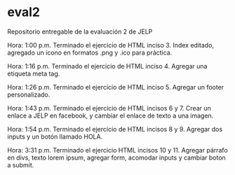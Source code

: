 # eval2
Repositorio entregable de la evaluación 2 de JELP

Hora: 1:00 p.m.
Terminado el ejercicio de HTML inciso 3.
Index editado, agregado un ícono en formatos .png y .ico para práctica.

Hora: 1:16 p.m.
Terminado el ejercicio de HTML inciso 4.
Agregar una etiqueta meta tag.

Hora: 1:26 p.m.
Terminado el ejercicio de HTML inciso 5.
Agregar un footer personalizado.

Hora: 1:43 p.m.
Terminado el ejercicio de HTML incisos 6 y 7.
Crear un enlace a JELP en facebook, y cambiar el enlace de texto a una imagen.

Hora: 1:54 p.m.
Terminado el ejercicio de HTML incisos 8 y 9.
Agregar dos inputs y un botón llamado HOLA.

Hora: 3:31 p.m.
Terminado el ejercicio HTML incisos 10 y 11.
Agregar párrafo en divs, texto lorem ipsum, agregar form, acomodar inputs y cambiar boton a submit.
